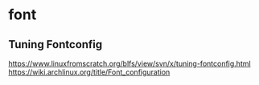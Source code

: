 font
====

## Tuning Fontconfig
https://www.linuxfromscratch.org/blfs/view/svn/x/tuning-fontconfig.html
https://wiki.archlinux.org/title/Font_configuration
